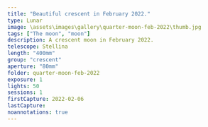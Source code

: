 ```yaml
---
title: "Beautiful crescent in February 2022."
type: Lunar
image: \assets\images\gallery\quarter-moon-feb-2022\thumb.jpg
tags: ["The moon", "moon"]
description: A crescent moon in February 2022.
telescope: Stellina
length: "400mm"
group: "crescent"
aperture: "80mm"
folder: quarter-moon-feb-2022
exposure: 1
lights: 50
sessions: 1
firstCapture: 2022-02-06
lastCapture:
noannotations: true
---
```

